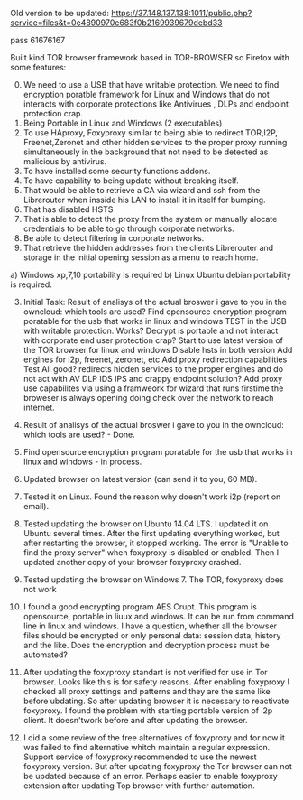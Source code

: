 Old version to be updated:
https://37.148.137.138:1011/public.php?service=files&t=0e4890970e683f0b2169939679debd33

pass 61676167

Built kind TOR browser framework based in TOR-BROWSER so Firefox with some features:

0. We need to use a USB that have writable protection. We need to find encryption poratble framework for Linux and Windows that do not interacts with corporate protections like Antivirues , DLPs and endpoint protection crap.
1. Being Portable in Linux and Windows (2 executables)
2. To use HAproxy, Foxyproxy similar  to being able to redirect TOR,I2P, Freenet,Zeronet and other hidden services to the proper proxy running simultaneously in the background that not need to be detected as malicious by antivirus.
3. To have installed some security functions addons.
4. To have capability to being update without breaking itself.
5. That would be able to retrieve a CA via wizard and ssh from the Librerouter when insside his LAN to install it in itself for bumping.
6. That has disabled HSTS
7. That is able to detect the proxy from the system or manually alocate credentials to be able to go through corporate networks.
8. Be able to detect filtering in corporate networks.
9. That retrieve the hidden addresses from the clients Librerouter and storage in the initial opening session as a menu to reach home.



a) Windows xp,7,10 portability is required
b) Linux Ubuntu debian portability is required.

3. Initial Task:
Result of analisys of the actual broswer i gave to you in the owncloud: which tools are used?
Find opensource encryption program poratable for the  usb that works in linux and windows
TEST in the USB with writable protection.
Works? Decrypt is portable and not interact with corporate end user protection crap?
Start to use latest version of the TOR browser for linux and windows
Disable hsts in both version
Add engines for i2p, freenet, zeronet, etc
Add proxy redirection capabilities
Test
All good? redirects hidden services to the proper engines and do not act with AV DLP IDS IPS and crappy endpoint solution?
Add proxy use capabilites via using a framweork for wizard that runs firstime the broweser is always opening doing check over the network to reach internet.

1. Result of analisys of the actual broswer i gave to you in the owncloud: which tools are used? - Done.  
2. Find opensource encryption program poratable for the  usb that works in linux and windows - in process.

3. Updated browser on latest version (can send it to you, 60 MB). 
4. Tested it on Linux. Found the reason why doesn't work i2p (report on email).
5. Tested updating the browser on Ubuntu 14.04 LTS. I updated it on Ubuntu several times. After the first updating
everything worked, but after restarting the browser, it stopped working. The error is "Unable to find the proxy server" when foxyproxy is disabled or enabled. Then I updated another copy of your browser foxyproxy crashed.
6. Tested updating the browser on Windows 7. The TOR, foxyproxy does not work
7. I found a good encrypting program AES Crupt. This program is opensource, portable in liuux and windows.
It can be run from command line in linux and windows. I have a question, whether all the browser files should be encrypted or only personal data: session data, history and the like. Does the encryption and decryption process must be automated?
8. After updating the foxyproxy standart is not verified for use in Tor browser. Looks like this is for safety reasons. After enabling foxyproxy I checked all proxy settings and patterns and they are the same like before ubdating. So after updating browser it is necessary to reactivate foxyproxy. I found the problem with starting portable version of i2p client. It doesn'twork before and after updating the browser.
9. I did a some review of the free alternatives of foxyproxy and for now it was failed to find alternative whitch maintain a regular expression. Support service of foxyproxy recommended to use the newest foxyproxy version. But after updating foxyproxy the Tor browser can not be updated because of an error. Perhaps easier to enable foxyproxy extension after updating Top browser with further automation.
